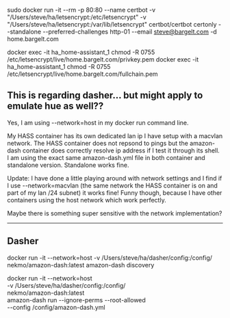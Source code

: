 sudo docker run -it --rm -p 80:80 --name certbot -v "/Users/steve/ha/letsencrypt:/etc/letsencrypt" -v "/Users/steve/ha/letsencrypt:/var/lib/letsencrypt" certbot/certbot certonly --standalone --preferred-challenges http-01 --email steve@bargelt.com -d home.bargelt.com

docker exec -it ha_home-assistant_1 chmod -R 0755 /etc/letsencrypt/live/home.bargelt.com/privkey.pem
docker exec -it ha_home-assistant_1 chmod -R 0755 /etc/letsencrypt/live/home.bargelt.com/fullchain.pem


## This is regarding dasher... but might apply to emulate hue as well??


Yes, I am using --network=host in my docker run command line.

My HASS container has its own dedicated lan ip I have setup with a macvlan network. The HASS container does not repsond to pings but the amazon-dash container does correctly resolve ip address if I test it through its shell. I am using the exact same amazon-dash.yml file in both container and standalone version. Standalone works fine.

Update: I have done a little playing around with network settings and I find if I use --network=macvlan (the same network the HASS container is on and part of my lan /24 subnet) it works fine! Funny though, because I have other containers using the host network which work perfectly.

Maybe there is something super sensitive with the network implementation?

------

## Dasher

docker run -it --network=host -v /Users/steve/ha/dasher/config:/config/ nekmo/amazon-dash:latest amazon-dash discovery


docker run -it --network=host \
             -v /Users/steve/ha/dasher/config:/config/ \
             nekmo/amazon-dash:latest \
             amazon-dash run --ignore-perms --root-allowed \
                             --config /config/amazon-dash.yml